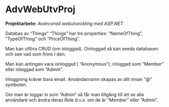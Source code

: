 # AdvWebUtvProj

**Projektarbete:**
*Avancerad webutveckling med ASP.NET*


Databas av “Things”
“Things” har tre properties:
“NameOfThing”, “TypeOfThing” och “PriceOfThing”.

Man kan utföra CRUD (om inloggad). 
Oinloggad så kan seeda databasen och see vad som finns I den.

Man kan antingen vara oinloggad ( “Anonymous”), inloggad som “Member” eller inloggad som “Admin”.

Inloggning kräver bara email. Användarnamn skapas av allt innan “@” symbolen.

Om man är loggar in som “Admin” så får man tillgång till att se alla användare och ändra deras Role d.v.s. om de är “Member” eller “Admin”.
